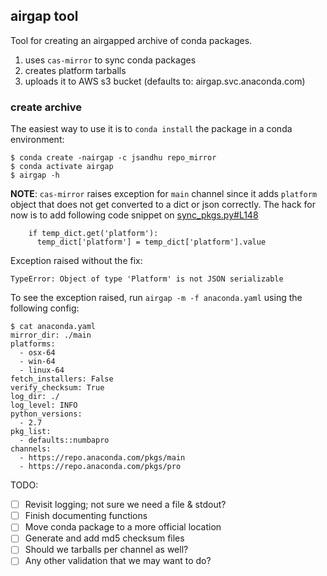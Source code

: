## airgap tool ##
Tool for creating an airgapped archive of conda packages.

1. uses `cas-mirror` to sync conda packages
2. creates platform tarballs
3. uploads it to AWS s3 bucket (defaults to: airgap.svc.anaconda.com)

### create archive ###
The easiest way to use it is to `conda install` the package in a conda
environment:

```
$ conda create -nairgap -c jsandhu repo_mirror
$ conda activate airgap
$ airgap -h
```

__NOTE__: `cas-mirror` raises exception for `main` channel since it adds `platform` object that does not get converted to a dict or json correctly.
The hack for now is to add following code snippet on [sync_pkgs.py#L148](https://github.com/Anaconda-Platform/cas-mirror/blob/5.3.1-dkludt/cas_mirror/sync_pkgs.py#L146)

```
    if temp_dict.get('platform'):
      temp_dict['platform'] = temp_dict['platform'].value
```
Exception raised without the fix:

```
TypeError: Object of type 'Platform' is not JSON serializable
```

To see the exception raised, run `airgap -m -f anaconda.yaml` using the following config:

```
$ cat anaconda.yaml
mirror_dir: ./main
platforms:
  - osx-64
  - win-64
  - linux-64
fetch_installers: False
verify_checksum: True
log_dir: ./
log_level: INFO
python_versions:
  - 2.7
pkg_list:
  - defaults::numbapro
channels:
  - https://repo.anaconda.com/pkgs/main
  - https://repo.anaconda.com/pkgs/pro

```




TODO:

- [ ] Revisit logging; not sure we need a file & stdout?
- [ ] Finish documenting functions
- [ ] Move conda package to a more official location
- [ ] Generate and add md5 checksum files
- [ ] Should we tarballs per channel as well?
- [ ] Any other validation that we may want to do?
